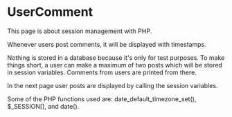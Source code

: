 # UserComment

This page is about session management with PHP.

Whenever users post comments, it will be displayed with timestamps. 

Nothing is stored in a database because it's only for test purposes.
To make things short, a user can make a maximum of two posts which will be stored in session variables. 
Comments from users are printed from there.

In the next page user posts are displayed by calling the session variables.

Some of the PHP functions used are: date_default_timezone_set(), $_SESSION[], and date().</p>

